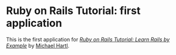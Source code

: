# Ruby on Rails Tutorial: first application

This is the first application for [*Ruby on Rails Tutorial: Learn Rails by Example*](https://railstutorial.org)
by [Michael Hartl](http://michaelhartl.com/).